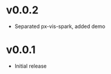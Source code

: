 v0.0.2
==================
* Separated px-vis-spark, added demo

v0.0.1
==================
* Initial release
